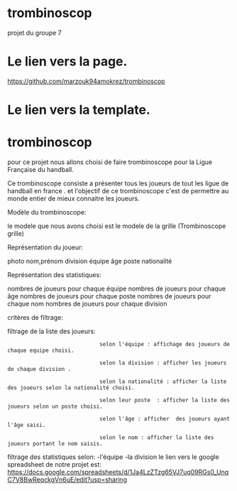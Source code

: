 
# trombinoscop

projet du groupe 7

# Le lien vers la page.

https://github.com/marzouk94amokrez/trombinoscop

# Le lien vers la template.






# trombinoscop
 pour ce projet nous allons choisi de faire trombinoscope pour la Ligue Française du handball.

Ce trombinoscope consiste  a présenter tous les joueurs de tout les ligue de handball en france .
et l'objectif de ce trombinoscope c'est de  permettre au monde entier de mieux connaitre les joueurs. 


Modèle du trombinoscope:

le modele que nous avons choisi est le modele de la grille (Trombinoscope grille)  

Représentation du joueur:

photo 
nom,prénom
division
équipe
âge
poste
nationalité 




Représentation des statistiques:

nombres de joueurs pour chaque équipe
nombres de joueurs pour chaque âge
nombres de joueurs pour chaque poste
nombres de joueurs pour chaque nom
nombres de joueurs pour chaque division


critères de filtrage:


filtrage de la liste des joueurs:

                                 selon l'équipe : affichage des joueurs de chaque equipe choisi.

                                 selon la division : afficher les joueurs de chaque division .

                                 selon la nationalité : afficher la liste des joueurs selon la nationalité choisi.

                                 selon leur poste  : afficher la liste des joueurs selon un poste choisi.

                                 selon l'âge : afficher  des joueurs ayant l'âge saisi.

                                 selon le nom : afficher la liste des joueurs portant le nom saisis.


filtrage des statistiques selon:
                                      -l'équipe 
                                      -la division 
le lien vers le google spreadsheet  de notre projet est: https://docs.google.com/spreadsheets/d/1Ja4LzZTzg65VJ7uq09RGs0_UnqC7V8BwReqckgVn6uE/edit?usp=sharing
 
